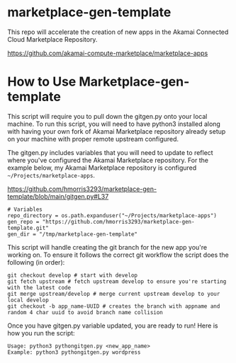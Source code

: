 # marketplace-gen-template
This repo will accelerate the creation of new apps in the Akamai Connected Cloud Marketplace Repository.

https://github.com/akamai-compute-marketplace/marketplace-apps 


# How to Use Marketplace-gen-template
This script will require you to pull down the gitgen.py onto your local machine. To run this script, you will need to have python3 installed along with having your own fork of Akamai Marketplace repository already setup on your machine with proper remote upstream configured.

The gitgen.py includes variables that you will need to update to reflect where you've configured the Akamai Marketplace repository. For the example below, my Akamai Marketplace repository is configured `~/Projects/marketplace-apps`. 

https://github.com/hmorris3293/marketplace-gen-template/blob/main/gitgen.py#L37
```
# Variables
repo_directory = os.path.expanduser("~/Projects/marketplace-apps")
gen_repo = "https://github.com/hmorris3293/marketplace-gen-template.git"
gen_dir = "/tmp/marketplace-gen-template"
```

This script will handle creating the git branch for the new app you're working on. To ensure it follows the correct git workflow the script does the following (in order):

```
git checkout develop # start with develop
git fetch upstream # fetch upstream develop to ensure you're starting with the latest code
git merge upstream/develop # merge current upstream develop to your local develop
git checkout -b app_name-UUID # creates the branch with appname and random 4 char uuid to avoid branch name collision
```
Once you have gitgen.py variable updated, you are ready to run! Here is how you run the script:

```
Usage: python3 pythongitgen.py <new_app_name>
Example: python3 pythongitgen.py wordpress
```

